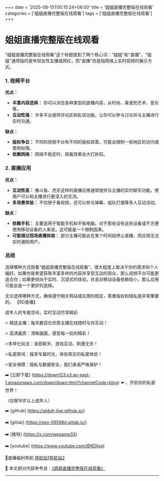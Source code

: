 +++
date = '2025-08-15T00:15:24+08:00'
title = '姐姐直播完整版在线观看'
categories = ['姐姐直播完整版在线观看']
tags = ['姐姐直播完整版在线观看']
+++

# 姐姐直播完整版在线观看

"姐姐直播完整版在线观看"这个标题提到了两个核心词："姐姐"和"直播"。"姐姐"通常指的是年轻女性主播或网红，而"直播"则是指网络上实时视频的展示方式。

### 1. 视频平台

**优点：**
- **丰富内容选择：** 你可以浏览各种类型的直播内容，从时尚、美食到艺术、音乐等。
- **互动性强：** 许多平台提供评论区和私信功能，让你可以参与讨论并与主播进行实时沟通。

**缺点：**
- **版权争议：** 不同的视频平台有不同的版权政策，可能会限制一些地区的访问或使用权限。
- **依赖网络：** 网络不稳定时，观看效果会大打折扣。

### 2. 直播应用

**优点：**
- **互动性高：** 像斗鱼、虎牙这样的直播应用通常提供与主播的实时聊天功能，使用户可以和主播进行更深入的交流。
- **多场景体验：** 不仅限于看视频，还可以参与弹幕、组队打擂等多人互动活动。

**缺点：**
- **依赖手机：** 主要适用于智能手机和平板电脑。对于那些没有这些设备或不方便使用移动设备的人来说，这可能是一个限制因素。
- **可能错过现场直播体验：** 部分主播可能会在某个时间段停止直播，而应用无法实时通知用户。

### 总结

选择哪种方式观看“姐姐直播完整版在线观看”，很大程度上取决于你的需求和个人偏好。如果你是希望获取丰富多样的内容并享受互动的观众，那么视频平台可能更适合你；如果更倾向于实时、沉浸式的体验，并且对移动设备依赖较小，那么应用可能会是一个更好的选择。

无论选择哪种方式，确保遵守相关网站或应用的规定，尊重版权和隐私是非常重要的。
【6D直播】

 成年人的专属空间，实时互动尽享精彩

🔥 精选主播：每天数百位优质主播在线随时与你互动！

🔥 高清画质：清晰画面，感受每一刻的精彩！

🔥多样化玩法：语音聊天、游戏互动，刺激无穷！

🔥私密房间：独享专属时光，体验真实的私密体验！

🔥安全保障：隐私与数据安全，我们承诺严格保护！

➡️ [立即下载] (https://down123.s3.ap-east-1.amazonaws.com/down/down.html?channelCode=blog) ⬅️ ，开启你的私密世界！

 （仅限18岁以上成年人）

➡️ [github] (https://aldult-live.github.io/)

➡️ [gitlab] (https://seo-09598d.gitlab.io/)

➡️ [推特] (https://x.com/wegame33)

➡️ [youtube] (https://www.youtube.com/@6Dlive)

🔞直播福利导航   [导航站1](https://webstack-86085a.gitlab.io/)[导航站2](https://onlygit123-2.github.io/)

📘 本文部分内容参考自：[《姐姐直播完整版在线观看》](https://webstack-hugo-1.pages.dev/)

---

